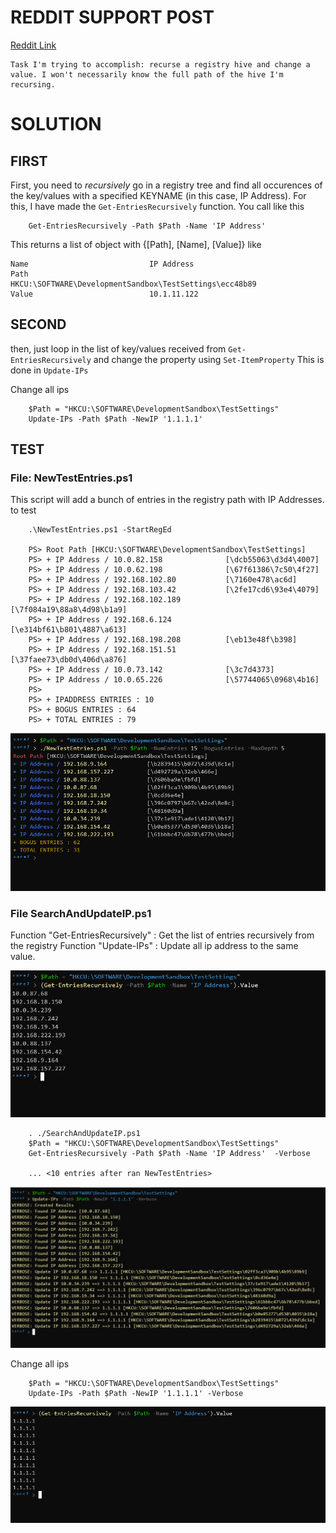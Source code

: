 # REDDIT SUPPORT POST

[Reddit Link](https://www.reddit.com/r/PowerShell/comments/w3s0c2/changing_a_registry_value_dont_know_the_whole/)

```
Task I'm trying to accomplish: recurse a registry hive and change a value. I won't necessarily know the full path of the hive I'm recursing.
```


# SOLUTION

## __FIRST__

First, you need to _recursively_ go in a registry tree and find all occurences of the key/values with a specified KEYNAME (in this case, IP Address). For this, I have made the ```Get-EntriesRecursively``` function. You call like this

```
    Get-EntriesRecursively -Path $Path -Name 'IP Address'
```

This returns a list of object with {[Path], [Name], [Value]} like

```
Name                           IP Address
Path                           HKCU:\SOFTWARE\DevelopmentSandbox\TestSettings\ecc48b89
Value                          10.1.11.122
```


## __SECOND__

then, just loop in the list of key/values received from  ```Get-EntriesRecursively``` and change the property using ```Set-ItemProperty``` This is done in ```Update-IPs```

Change all ips
```
    $Path = "HKCU:\SOFTWARE\DevelopmentSandbox\TestSettings"
    Update-IPs -Path $Path -NewIP '1.1.1.1'
```

## __TEST__

### File: NewTestEntries.ps1

This script will add a bunch of entries in the registry path with IP Addresses. to test

```
    .\NewTestEntries.ps1 -StartRegEd

	PS> Root Path [HKCU:\SOFTWARE\DevelopmentSandbox\TestSettings]
	PS> + IP Address / 10.0.82.158              [\dcb55063\d3d4\4007]
	PS> + IP Address / 10.0.62.198              [\67f61386\7c50\4f27]
	PS> + IP Address / 192.168.102.80           [\7160e478\ac6d]
	PS> + IP Address / 192.168.103.42           [\2fe17cd6\93e4\4079]
	PS> + IP Address / 192.168.102.189          [\7f084a19\88a8\4d98\b1a9]
	PS> + IP Address / 192.168.6.124            [\e314bf61\b801\4887\a613]
	PS> + IP Address / 192.168.198.208          [\eb13e48f\b398]
	PS> + IP Address / 192.168.151.51           [\37faee73\db0d\406d\a876]
	PS> + IP Address / 10.0.73.142              [\3c7d4373]
	PS> + IP Address / 10.0.65.226              [\57744065\0968\4b16]
	PS>
	PS> + IPADDRESS ENTRIES : 10
	PS> + BOGUS ENTRIES : 64
	PS> + TOTAL ENTRIES : 79
```

![ADD TEST ENTRIES](https://github.com/arsscriptum/PowerShell.Sandbox/raw/main/REDDIT_SearchIpAddress/img/1.png)


### File SearchAndUpdateIP.ps1

Function "Get-EntriesRecursively" : Get the list of entries recursively from the registry
Function "Update-IPs" : Update all ip address to the same value.

![LIST ENTRIES](https://github.com/arsscriptum/PowerShell.Sandbox/raw/main/REDDIT_SearchIpAddress/img/2.png)


```
    . ./SearchAndUpdateIP.ps1
    $Path = "HKCU:\SOFTWARE\DevelopmentSandbox\TestSettings"
    Get-EntriesRecursively -Path $Path -Name 'IP Address'  -Verbose

    ... <10 entries after ran NewTestEntries>
```

![CHANGE ALL ENTRIES](https://github.com/arsscriptum/PowerShell.Sandbox/raw/main/REDDIT_SearchIpAddress/img/3.png)

Change all ips
```
    $Path = "HKCU:\SOFTWARE\DevelopmentSandbox\TestSettings"
    Update-IPs -Path $Path -NewIP '1.1.1.1' -Verbose
```

![VALIDATE CHANGES](https://github.com/arsscriptum/PowerShell.Sandbox/raw/main/REDDIT_SearchIpAddress/img/4.png)

